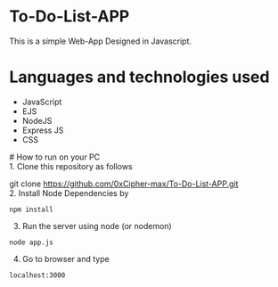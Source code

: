 # To-Do-List-APP
This is a simple Web-App Designed in Javascript.
# Languages and technologies used
<ul>
  <li>JavaScript</li>
  <li>EJS</li>
  <li>NodeJS</li>
  <li>Express JS</li>
  <li> CSS </li>
</ul>
# How to run on your PC<br>
1. Clone this repository as follows<br>

git clone https://github.com/0xCipher-max/To-Do-List-APP.git
<br>
2. Install Node Dependencies by <br>
```
npm install
```
3. Run the server using node (or nodemon)
```
node app.js
```
4. Go to browser and type
```
localhost:3000
```
<br>

